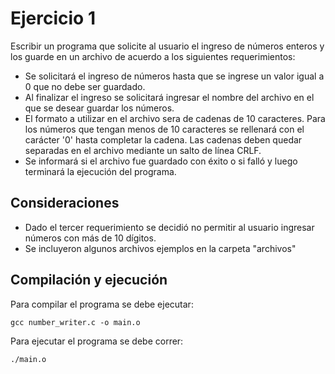 # Ejercicio 1
Escribir un programa que solicite al usuario el ingreso de números enteros y los guarde en un archivo de acuerdo a los siguientes requerimientos:

* Se solicitará el ingreso de números hasta que se ingrese un valor igual a 0 que no debe ser guardado.
* Al finalizar el ingreso se solicitará ingresar el nombre del archivo en el que se desear guardar los números.
* El formato a utilizar en el archivo sera de cadenas de 10 caracteres. Para los números que tengan menos de 10 caracteres se rellenará con el carácter '0' hasta completar la cadena. Las cadenas deben quedar separadas en el archivo mediante un salto de línea CRLF.
* Se informará si el archivo fue guardado con éxito o si falló y luego terminará la ejecución del programa.

## Consideraciones

* Dado el tercer requerimiento se decidió no permitir al usuario ingresar números con más de 10 dígitos.
* Se incluyeron algunos archivos ejemplos en la carpeta "archivos"

## Compilación y ejecución
Para compilar el programa se debe ejecutar:

``` 
gcc number_writer.c -o main.o
```
Para ejecutar el programa se debe correr:

``` 
./main.o
```
